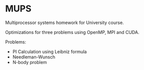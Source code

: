 # MUPS
Multiprocessor systems homework for University course.

Optimizations for three problems using OpenMP, MPI and CUDA.

Problems:
  - PI Calculation using Leibniz formula
  - Needleman-Wunsch
  - N-body problem
